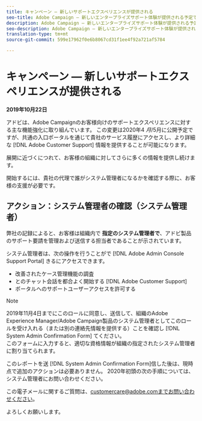 ```yaml
---
title: キャンペーン — 新しいサポートエクスペリエンスが提供される
seo-title: Adobe Campaign — 新しいエンタープライズサポート体験が提供される予定です
description: Adobe Campaign — 新しいエンタープライズサポート体験が提供される予定です
seo-description: Adobe Campaign — 新しいエンタープライズサポート体験が提供される予定です
translation-type: tm+mt
source-git-commit: 599e17962f0e6b8067cd31f1ee4f92a721af5784

---
```



# キャンペーン — 新しいサポートエクスペリエンスが提供される

**2019年10月22日**

アドビは、Adobe Campaignのお客様向けのサポートエクスペリエンスに対する主な機能強化に取り組んでいます。 この変更は2020年4 *月*/5月に公開予定ですが、共通の入口ポータルを通じて貴社のサービス履歴にアクセスし、より詳細な [!DNL Adobe Customer Support] 情報を提供することが可能になります。

展開に近づくにつれて、お客様の組織に対してさらに多くの情報を提供し続けます。

開始するには、貴社の代理で誰がシステム管理者になるかを確認する際に、お客様の支援が必要です。

## アクション：システム管理者の確認（システム管理者）

弊社の記録によると、お客様は組織内で **指定のシステム管理者で**、アドビ製品のサポート要請を管理および送信する担当者であることが示されています。

システム管理者は、次の操作を行うことがで [!DNL Adobe Admin Console Support Portal] きるにアクセスできます。

* 改善されたケース管理機能の調査
* とのチャット会話を都合よく開始する [!DNL Adobe Customer Support]
* ポータルへのサポートユーザーアクセスを許可する

>[!NOTE]
>2019年11月4日までにこのロールに同意し、送信して、組織のAdobe Experience Manager/Adobe Campaign製品のシステム管理者としてこのロールを受け入れる（または別の連絡先情報を提供する）ことを確認し [!DNL System Admin Confirmation Form] てください。\
>このフォームに入力すると、適切な資格情報が組織の指定されたシステム管理者に割り当てられます。

このレポートを送 [!DNL System Admin Confirmation Form]信した後は、現時点で追加のアクションは必要ありません。  2020年初頭の次の手順については、システム管理者にお問い合わせください。

この電子メールに関するご質問は、customercare@adobe.comまでお問い合わせください。

よろしくお願いします。
